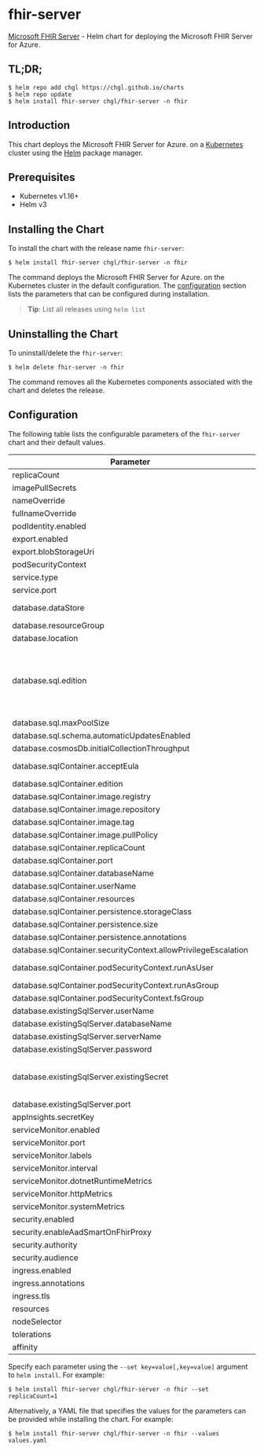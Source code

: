 # fhir-server

[Microsoft FHIR Server](https://github.com/OHDSI) - Helm chart for deploying the Microsoft FHIR Server for Azure.

## TL;DR;

```console
$ helm repo add chgl https://chgl.github.io/charts
$ helm repo update
$ helm install fhir-server chgl/fhir-server -n fhir
```

## Introduction

This chart deploys the Microsoft FHIR Server for Azure. on a [Kubernetes](http://kubernetes.io) cluster using the [Helm](https://helm.sh) package manager.

## Prerequisites

- Kubernetes v1.16+
- Helm v3

## Installing the Chart

To install the chart with the release name `fhir-server`:

```console
$ helm install fhir-server chgl/fhir-server -n fhir
```

The command deploys the Microsoft FHIR Server for Azure. on the Kubernetes cluster in the default configuration. The [configuration](#configuration) section lists the parameters that can be configured during installation.

> **Tip**: List all releases using `helm list`

## Uninstalling the Chart

To uninstall/delete the `fhir-server`:

```console
$ helm delete fhir-server -n fhir
```

The command removes all the Kubernetes components associated with the chart and deletes the release.

## Configuration

The following table lists the configurable parameters of the `fhir-server` chart and their default values.

| Parameter                                                      | Description                                                                                                                                                                                                                               | Default                                          |
| -------------------------------------------------------------- | ----------------------------------------------------------------------------------------------------------------------------------------------------------------------------------------------------------------------------------------- | ------------------------------------------------ |
| replicaCount                                                   |                                                                                                                                                                                                                                           | `1`                                              |
| imagePullSecrets                                               |                                                                                                                                                                                                                                           | `[]`                                             |
| nameOverride                                                   |                                                                                                                                                                                                                                           | `""`                                             |
| fullnameOverride                                               |                                                                                                                                                                                                                                           | `""`                                             |
| podIdentity.enabled                                            |                                                                                                                                                                                                                                           | `false`                                          |
| export.enabled                                                 |                                                                                                                                                                                                                                           | `false`                                          |
| export.blobStorageUri                                          |                                                                                                                                                                                                                                           | `https://mystorageaccount.blob.core.windows.net` |
| podSecurityContext                                             |                                                                                                                                                                                                                                           | `{}`                                             |
| service.type                                                   |                                                                                                                                                                                                                                           | `ClusterIP`                                      |
| service.port                                                   |                                                                                                                                                                                                                                           | `80`                                             |
| database.dataStore                                             | options: ExistingSqlServer, SqlServer, SqlContainer, CosmosDb                                                                                                                                                                             | `"SqlServer"`                                    |
| database.resourceGroup                                         |                                                                                                                                                                                                                                           | `""`                                             |
| database.location                                              |                                                                                                                                                                                                                                           | `""`                                             |
| database.sql.edition                                           | 0: Basic 1: Business 2: BusinessCritical 3: DataWarehouse 4: Free 5: GeneralPurpose 6: Hyperscale 7: Premium More at https://godoc.org/github.com/Azure/azure-sdk-for-go/services/preview/sql/mgmt/2015-05-01-preview/sql#DatabaseEdition | `5`                                              |
| database.sql.maxPoolSize                                       |                                                                                                                                                                                                                                           | `100`                                            |
| database.sql.schema.automaticUpdatesEnabled                    |                                                                                                                                                                                                                                           | `true`                                           |
| database.cosmosDb.initialCollectionThroughput                  |                                                                                                                                                                                                                                           | `"400"`                                          |
| database.sqlContainer.acceptEula                               | Accept EULA when deploying with --set database.sqlContainer.acceptEula="Y"                                                                                                                                                                | `"n"`                                            |
| database.sqlContainer.edition                                  |                                                                                                                                                                                                                                           | `"Developer"`                                    |
| database.sqlContainer.image.registry                           |                                                                                                                                                                                                                                           | `mcr.microsoft.com`                              |
| database.sqlContainer.image.repository                         |                                                                                                                                                                                                                                           | `mssql/server`                                   |
| database.sqlContainer.image.tag                                |                                                                                                                                                                                                                                           | `2019-latest`                                    |
| database.sqlContainer.image.pullPolicy                         |                                                                                                                                                                                                                                           | `IfNotPresent`                                   |
| database.sqlContainer.replicaCount                             |                                                                                                                                                                                                                                           | `1`                                              |
| database.sqlContainer.port                                     |                                                                                                                                                                                                                                           | `1433`                                           |
| database.sqlContainer.databaseName                             |                                                                                                                                                                                                                                           | `FHIR`                                           |
| database.sqlContainer.userName                                 |                                                                                                                                                                                                                                           | `sa`                                             |
| database.sqlContainer.resources                                |                                                                                                                                                                                                                                           | `{}`                                             |
| database.sqlContainer.persistence.storageClass                 |                                                                                                                                                                                                                                           | `""`                                             |
| database.sqlContainer.persistence.size                         |                                                                                                                                                                                                                                           | `8Gi`                                            |
| database.sqlContainer.persistence.annotations                  |                                                                                                                                                                                                                                           | `{}`                                             |
| database.sqlContainer.securityContext.allowPrivilegeEscalation |                                                                                                                                                                                                                                           | `false`                                          |
| database.sqlContainer.podSecurityContext.runAsUser             | mssql container has user mssql defined with id 10001                                                                                                                                                                                      | `10001`                                          |
| database.sqlContainer.podSecurityContext.runAsGroup            |                                                                                                                                                                                                                                           | `10001`                                          |
| database.sqlContainer.podSecurityContext.fsGroup               |                                                                                                                                                                                                                                           | `10001`                                          |
| database.existingSqlServer.userName                            |                                                                                                                                                                                                                                           | `sa`                                             |
| database.existingSqlServer.databaseName                        |                                                                                                                                                                                                                                           | `FHIR`                                           |
| database.existingSqlServer.serverName                          |                                                                                                                                                                                                                                           | `mymssql-mssql-linux.default`                    |
| database.existingSqlServer.password                            |                                                                                                                                                                                                                                           | `fhir`                                           |
| database.existingSqlServer.existingSecret                      | name of a pre-created secret to retrieve the SQL Server's password. the secret must have a key named `DATABASEPASSWORD` with the password as its value.                                                                                   | `""`                                             |
| database.existingSqlServer.port                                |                                                                                                                                                                                                                                           | `1433`                                           |
| appInsights.secretKey                                          |                                                                                                                                                                                                                                           | `"instrumentationKey"`                           |
| serviceMonitor.enabled                                         |                                                                                                                                                                                                                                           | `false`                                          |
| serviceMonitor.port                                            |                                                                                                                                                                                                                                           | `1234`                                           |
| serviceMonitor.labels                                          |                                                                                                                                                                                                                                           | `{}`                                             |
| serviceMonitor.interval                                        | prometheus: monitor                                                                                                                                                                                                                       | `30s`                                            |
| serviceMonitor.dotnetRuntimeMetrics                            |                                                                                                                                                                                                                                           | `true`                                           |
| serviceMonitor.httpMetrics                                     |                                                                                                                                                                                                                                           | `true`                                           |
| serviceMonitor.systemMetrics                                   |                                                                                                                                                                                                                                           | `true`                                           |
| security.enabled                                               |                                                                                                                                                                                                                                           | `false`                                          |
| security.enableAadSmartOnFhirProxy                             |                                                                                                                                                                                                                                           | `false`                                          |
| security.authority                                             |                                                                                                                                                                                                                                           | `null`                                           |
| security.audience                                              |                                                                                                                                                                                                                                           | `null`                                           |
| ingress.enabled                                                |                                                                                                                                                                                                                                           | `false`                                          |
| ingress.annotations                                            |                                                                                                                                                                                                                                           | `{}`                                             |
| ingress.tls                                                    |                                                                                                                                                                                                                                           | `[]`                                             |
| resources                                                      |                                                                                                                                                                                                                                           | `{}`                                             |
| nodeSelector                                                   |                                                                                                                                                                                                                                           | `{}`                                             |
| tolerations                                                    |                                                                                                                                                                                                                                           | `[]`                                             |
| affinity                                                       |                                                                                                                                                                                                                                           | `{}`                                             |

Specify each parameter using the `--set key=value[,key=value]` argument to `helm install`. For example:

```console
$ helm install fhir-server chgl/fhir-server -n fhir --set replicaCount=1
```

Alternatively, a YAML file that specifies the values for the parameters can be provided while
installing the chart. For example:

```console
$ helm install fhir-server chgl/fhir-server -n fhir --values values.yaml
```
